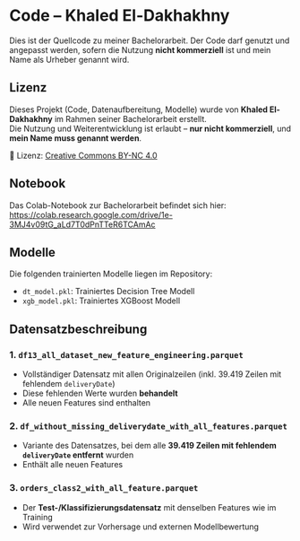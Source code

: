 # Code – Khaled El-Dakhakhny

Dies ist der Quellcode zu meiner Bachelorarbeit. Der Code darf genutzt und angepasst werden, 
sofern die Nutzung **nicht kommerziell** ist und mein Name als Urheber genannt wird.

## Lizenz

Dieses Projekt (Code, Datenaufbereitung, Modelle) wurde von **Khaled El-Dakhakhny** im Rahmen seiner Bachelorarbeit erstellt.  
Die Nutzung und Weiterentwicklung ist erlaubt – **nur nicht kommerziell**, und **mein Name muss genannt werden**.

🔗 Lizenz: [Creative Commons BY-NC 4.0](https://creativecommons.org/licenses/by-nc/4.0/)

## Notebook

Das Colab-Notebook zur Bachelorarbeit befindet sich hier:  
https://colab.research.google.com/drive/1e-3MJ4v09tG_aLd7T0dPnTTeR6TCAmAc

## Modelle

Die folgenden trainierten Modelle liegen im Repository:

- `dt_model.pkl`: Trainiertes Decision Tree Modell
- `xgb_model.pkl`: Trainiertes XGBoost Modell

## Datensatzbeschreibung

### 1. `df13_all_dataset_new_feature_engineering.parquet`
- Vollständiger Datensatz mit allen Originalzeilen (inkl. 39.419 Zeilen mit fehlendem `deliveryDate`)
- Diese fehlenden Werte wurden **behandelt** 
- Alle neuen Features sind enthalten

### 2. `df_without_missing_deliverydate_with_all_features.parquet`
- Variante des Datensatzes, bei dem alle **39.419 Zeilen mit fehlendem `deliveryDate` entfernt** wurden
- Enthält alle neuen Features


### 3. `orders_class2_with_all_feature.parquet`
- Der **Test-/Klassifizierungsdatensatz** mit denselben Features wie im Training
- Wird verwendet zur Vorhersage und externen Modellbewertung
